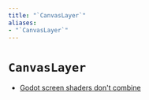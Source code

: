 ```yaml
---
title: "`CanvasLayer`"
aliases:
- "`CanvasLayer`"
---
```


# `CanvasLayer`

- [Godot screen shaders don't combine](godot-screen-shaders-dont-combine.md)
